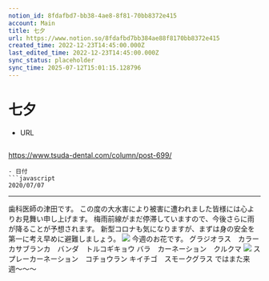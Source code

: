 ```yaml
---
notion_id: 8fdafbd7-bb38-4ae8-8f81-70bb8372e415
account: Main
title: 七夕
url: https://www.notion.so/8fdafbd7bb384ae88f8170bb8372e415
created_time: 2022-12-23T14:45:00.000Z
last_edited_time: 2022-12-23T14:45:00.000Z
sync_status: placeholder
sync_time: 2025-07-12T15:01:15.128796
---
```

# 七夕

- URL
  ```javascript
https://www.tsuda-dental.com/column/post-699/
  ```
- 日付
  ```javascript
2020/07/07
  ```
---
歯科医師の津田です。
この度の大水害により被害に遭われました皆様には心よりお見舞い申し上げます。
梅雨前線がまだ停滞していますので、今後さらに雨が降ることが予想されます。
新型コロナも気になりますが、まずは身の安全を第一に考え早めに避難しましょう。
![](https://www.tsuda-dental.com/column/_data/contribute/images/699_1_18.jpeg)
今週のお花です。
グラジオラス　カラー　カサブランカ　バンダ　トルコギキョウ
バラ　カーネーション　クルクマ
![](https://www.tsuda-dental.com/column/_data/contribute/images/699_1_19.jpeg)
スプレーカーネーション　コチョウラン
キイチゴ　スモークグラス
ではまた来週〜〜〜